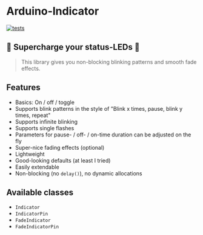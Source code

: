 # Arduino-Indicator

[![tests](https://github.com/tfeldmann/Arduino-Indicator/actions/workflows/tests.yml/badge.svg)](https://github.com/tfeldmann/Arduino-Indicator/actions/workflows/tests.yml)

## 🚨 Supercharge your status-LEDs 🚨

> This library gives you non-blocking blinking patterns and smooth fade effects.

## Features

- Basics: On / off / toggle
- Supports blink patterns in the style of "Blink x times, pause, blink y times, repeat"
- Supports infinite blinking
- Supports single flashes
- Parameters for pause- / off- / on-time duration can be adjusted on the fly
- Super-nice fading effects (optional)
- Lightweight
- Good-looking defaults (at least I tried)
- Easily extendable
- Non-blocking (no `delay()`), no dynamic allocations

## Available classes

- `Indicator`
- `IndicatorPin`
- `FadeIndicator`
- `FadeIndicatorPin`
